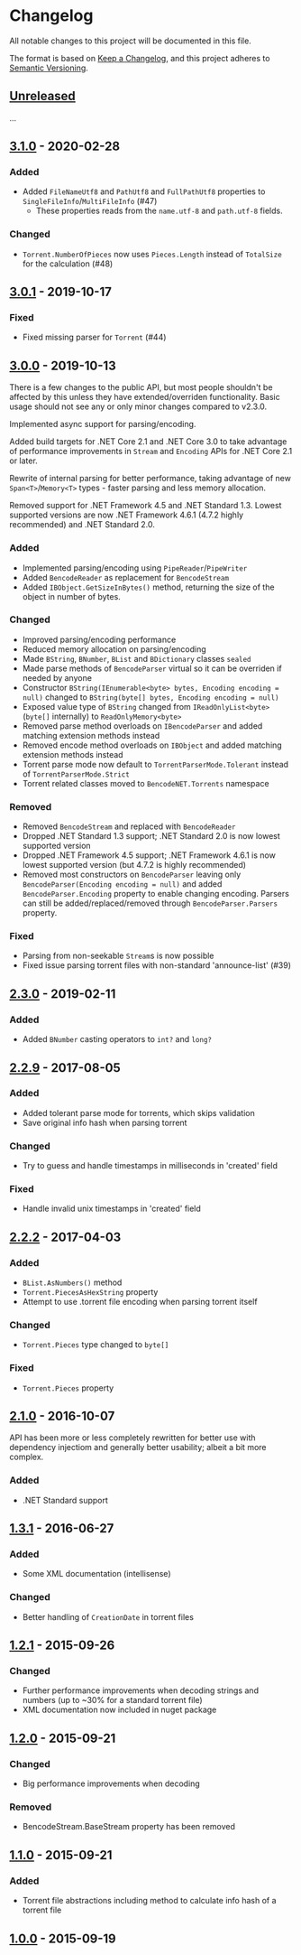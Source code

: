 # Changelog
All notable changes to this project will be documented in this file.

The format is based on [Keep a Changelog](https://keepachangelog.com/en/1.0.0/),
and this project adheres to [Semantic Versioning](https://semver.org/spec/v2.0.0.html).

## [Unreleased]

...

## [3.1.0] - 2020-02-28
### Added
- Added `FileNameUtf8` and `PathUtf8` and `FullPathUtf8` properties to `SingleFileInfo`/`MultiFileInfo` (#47) 
  - These properties reads from the `name.utf-8` and `path.utf-8` fields.

### Changed
- `Torrent.NumberOfPieces` now uses `Pieces.Length` instead of `TotalSize` for the calculation (#48)

## [3.0.1] - 2019-10-17
### Fixed
- Fixed missing parser for `Torrent` (#44)


## [3.0.0] - 2019-10-13
There is a few changes to the public API, but most people shouldn't be affected by this unless they have extended/overriden functionality.
Basic usage should not see any or only minor changes compared to v2.3.0.

Implemented async support for parsing/encoding.

Added build targets for .NET Core 2.1 and .NET Core 3.0 to take advantage of performance improvements
in `Stream` and `Encoding` APIs for .NET Core 2.1 or later.

Rewrite of internal parsing for better performance, taking advantage of new `Span<T>`/`Memory<T>`
types - faster parsing and less memory allocation.

Removed support for .NET Framework 4.5 and .NET Standard 1.3.
Lowest supported versions are now .NET Framework 4.6.1 (4.7.2 highly recommended) and .NET Standard 2.0.


### Added
- Implemented parsing/encoding using `PipeReader`/`PipeWriter`
- Added `BencodeReader` as replacement for `BencodeStream`
- Added `IBObject.GetSizeInBytes()` method, returning the size of the object in number of bytes.

### Changed
- Improved parsing/encoding performance
- Reduced memory allocation on parsing/encoding
- Made `BString`, `BNumber`, `BList` and `BDictionary` classes `sealed`
- Made parse methods of `BencodeParser` virtual so it can be overriden if needed by anyone
- Constructor `BString(IEnumerable<byte> bytes, Encoding encoding = null)` changed to `BString(byte[] bytes, Encoding encoding = null)`
- Exposed value type of `BString` changed from `IReadOnlyList<byte>` (`byte[]` internally) to `ReadOnlyMemory<byte>`
- Removed parse method overloads on `IBencodeParser` and added matching extension methods instead
- Removed encode method overloads on `IBObject` and added matching extension methods instead
- Torrent parse mode now default to `TorrentParserMode.Tolerant` instead of `TorrentParserMode.Strict`
- Torrent related classes moved to `BencodeNET.Torrents` namespace

### Removed
- Removed `BencodeStream` and replaced with `BencodeReader`
- Dropped .NET Standard 1.3 support; .NET Standard 2.0 is now lowest supported version
- Dropped .NET Framework 4.5 support; .NET Framework 4.6.1 is now lowest supported version (but 4.7.2 is highly recommended)
- Removed most constructors on `BencodeParser` leaving only `BencodeParser(Encoding encoding = null)` and
  added `BencodeParser.Encoding` property to enable changing encoding. Parsers can still be added/replaced/removed
  through `BencodeParser.Parsers` property.

### Fixed
- Parsing from non-seekable `Stream`s is now possible
- Fixed issue parsing torrent files with non-standard 'announce-list' (#39)


## [2.3.0] - 2019-02-11
### Added
- Added `BNumber` casting operators to `int?` and `long?`


## [2.2.9] - 2017-08-05
### Added
- Added tolerant parse mode for torrents, which skips validation
- Save original info hash when parsing torrent

### Changed
- Try to guess and handle timestamps in milliseconds in 'created' field

### Fixed
- Handle invalid unix timestamps in 'created' field


## [2.2.2] - 2017-04-03
### Added
- `BList.AsNumbers()` method
- `Torrent.PiecesAsHexString` property
- Attempt to use .torrent file encoding when parsing torrent itself

### Changed
- `Torrent.Pieces` type changed to `byte[]`

### Fixed
- `Torrent.Pieces` property


## [2.1.0] - 2016-10-07
API has been more or less completely rewritten for better use with dependency injectiom 
and generally better usability; albeit a bit more complex.

### Added
- .NET Standard support


## [1.3.1] - 2016-06-27
### Added
- Some XML documentation (intellisense)

### Changed
- Better handling of `CreationDate` in torrent files


## [1.2.1] - 2015-09-26
### Changed
- Further performance improvements when decoding strings and numbers (up to ~30% for a standard torrent file)
- XML documentation now included in nuget package


## [1.2.0] - 2015-09-21
### Changed
- Big performance improvements when decoding

### Removed
- BencodeStream.BaseStream property has been removed


## [1.1.0] - 2015-09-21
### Added
- Torrent file abstractions including method to calculate info hash of a torrent file


## [1.0.0] - 2015-09-19


[Unreleased]: ../../compare/v3.1.0...HEAD
[3.1.0]: ../../compare/v3.0.1...v3.1.0
[3.0.1]: ../../compare/v3.0.0...v3.0.1
[3.0.0]: ../../compare/v2.3.0...v3.0.0
[2.3.0]: ../../compare/v2.2.9...v2.3.0
[2.2.9]: ../../compare/v2.2.0...v2.2.9
[2.2.2]: ../../compare/v2.1.0...v2.2.2
[2.1.0]: ../../compare/v1.3.1...v2.1.0
[1.3.1]: ../../compare/v1.3.0...v1.3.1
[1.3.0]: ../../compare/v1.2.1...v1.3.0
[1.2.1]: ../../compare/v1.2.0...v1.2.1
[1.2.0]: ../../compare/v1.1.0...v1.2.0
[1.1.0]: ../../compare/v1.0.0...v1.1.0
[1.0.0]: ../../releases/tag/v1.0.0